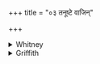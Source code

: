 +++
title = "०३ तनूष्टे वाजिन्"

+++

<details><summary>Whitney</summary>

### Translation
3. Let thy body, O steed, conducting a body, run pleasance (*vāmá*) for  
us, protection for thyself; uninjured, great, a god for maintaining, may  
he set up his own light in the sky, as it were.

### Notes
This is translated literally according to the AV. text, although  
comparison with the corresponding RV. verse (x. 56. 2) shows that its  
readings are in part pure corruptions. So, in **b**, RV. makes ⌊the  
meter good and⌋ the sense easy by giving *dhā́tu* for *dhā́vatu;* in **c**  
it has *devā́n* for *devā́s* (the comm. gives instead *divas*); and, in  
**d**, *mimīyās* (*ā́ mimīyāt* = *āgacchatu*, comm.). Ppp. has, for  
**a**, *aste vājiṅ tanvaṁ vahantu;* in **c**, *avihvṛtas;* in **d**,  
*svarānasīvām*. The verse is probably originally addressed to Agni, and  
added here only because of the occurrence of *vājin* at its beginning.  
The comm. understands *tanvàm* in **a** of a rider: *ārūḍhasya sādinaḥ  
śarīram*.  
  
The ninth *anuvāka*, of 10 hymns and 32 verses, ends here; the old  
Anukr. is thus quoted: *dvyadhikāv apacit*.
</details>

<details><summary>Griffith</summary>

Bearing thy body, Charger, may thy body run blessing us and winning thee protection. May he, unswerving, to uphold the mighty, stablish his lustre as a God in heaven.
</details>
